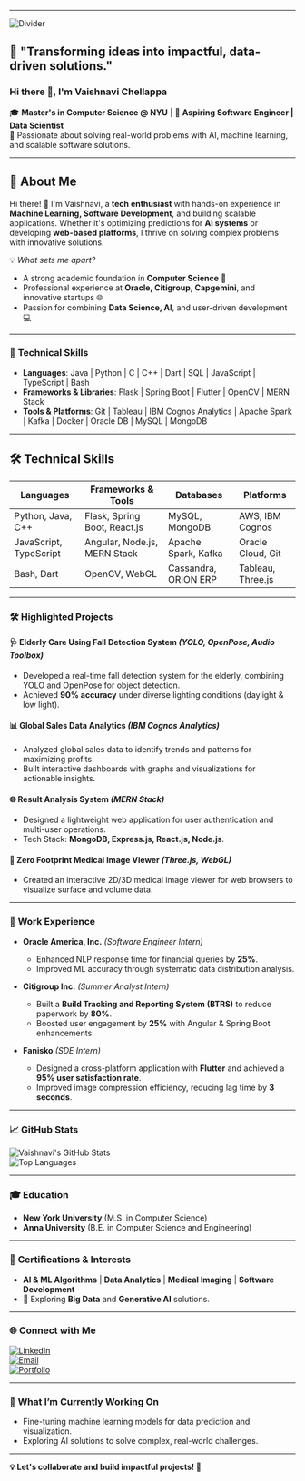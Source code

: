 

<!--

- 🌱 I’m currently learning ...
- 👯 I’m looking to collaborate on ...
- 🤔 I’m looking for help with ...
- 💬 Ask me about ...
- 📫 How to reach me: ...
- 😄 Pronouns: ...
- ⚡ Fun fact: ...
-->
---

![Divider](https://user-images.githubusercontent.com/30112376/152734312-fb10c23b-531c-4e14-915d-e7f8ff4ffb79.png)

🚀 **"Transforming ideas into impactful, data-driven solutions."**
---

### Hi there 👋, I'm **Vaishnavi Chellappa**  
🎓 **Master's in Computer Science @ NYU** | 💼 **Aspiring Software Engineer | Data Scientist**  
🌟 Passionate about solving real-world problems with AI, machine learning, and scalable software solutions.  

---
## 🚀 **About Me**
Hi there! 👋 I'm Vaishnavi, a **tech enthusiast** with hands-on experience in **Machine Learning, Software Development**, and building scalable applications. Whether it's optimizing predictions for **AI systems** or developing **web-based platforms**, I thrive on solving complex problems with innovative solutions.  

💡 *What sets me apart?*  
- A strong academic foundation in **Computer Science** 🏫  
- Professional experience at **Oracle, Citigroup, Capgemini**, and innovative startups 🌐  
- Passion for combining **Data Science, AI**, and user-driven development 💻  

---


### 🚀 **Technical Skills**  
- **Languages**: Java | Python | C | C++ | Dart | SQL | JavaScript | TypeScript | Bash  
- **Frameworks & Libraries**: Flask | Spring Boot | Flutter | OpenCV | MERN Stack  
- **Tools & Platforms**: Git | Tableau | IBM Cognos Analytics | Apache Spark | Kafka | Docker | Oracle DB | MySQL | MongoDB  

---
## 🛠️ **Technical Skills**

| **Languages**        | **Frameworks & Tools**          | **Databases**          | **Platforms**       |
|-----------------------|---------------------------------|------------------------|---------------------|
| Python, Java, C++     | Flask, Spring Boot, React.js    | MySQL, MongoDB         | AWS, IBM Cognos     |
| JavaScript, TypeScript| Angular, Node.js, MERN Stack    | Apache Spark, Kafka    | Oracle Cloud, Git   |
| Bash, Dart            | OpenCV, WebGL                  | Cassandra, ORION ERP   | Tableau, Three.js   |

---

### 🛠️ **Highlighted Projects**  

#### 🩺 **Elderly Care Using Fall Detection System** *(YOLO, OpenPose, Audio Toolbox)*  
- Developed a real-time fall detection system for the elderly, combining YOLO and OpenPose for object detection.  
- Achieved **90% accuracy** under diverse lighting conditions (daylight & low light).  

#### 📊 **Global Sales Data Analytics** *(IBM Cognos Analytics)*  
- Analyzed global sales data to identify trends and patterns for maximizing profits.  
- Built interactive dashboards with graphs and visualizations for actionable insights.  

#### 🌐 **Result Analysis System** *(MERN Stack)*  
- Designed a lightweight web application for user authentication and multi-user operations.  
- Tech Stack: **MongoDB, Express.js, React.js, Node.js**.  

#### 🤖 **Zero Footprint Medical Image Viewer** *(Three.js, WebGL)*  
- Created an interactive 2D/3D medical image viewer for web browsers to visualize surface and volume data.  

---

### 💼 **Work Experience**  

- **Oracle America, Inc.** *(Software Engineer Intern)*  
  - Enhanced NLP response time for financial queries by **25%**.  
  - Improved ML accuracy through systematic data distribution analysis.  

- **Citigroup Inc.** *(Summer Analyst Intern)*  
  - Built a **Build Tracking and Reporting System (BTRS)** to reduce paperwork by **80%**.  
  - Boosted user engagement by **25%** with Angular & Spring Boot enhancements.  

- **Fanisko** *(SDE Intern)*  
  - Designed a cross-platform application with **Flutter** and achieved a **95% user satisfaction rate**.  
  - Improved image compression efficiency, reducing lag time by **3 seconds**.  

---

### 📈 **GitHub Stats**  
![Vaishnavi's GitHub Stats](https://github-readme-stats.vercel.app/api?username=vaishnavichellappa&show_icons=true&theme=dark)  
![Top Languages](https://github-readme-stats.vercel.app/api/top-langs/?username=vaishnavichellappa&layout=compact&theme=dark)  

---

### 🎓 **Education**  
- **New York University** (M.S. in Computer Science)  
- **Anna University** (B.E. in Computer Science and Engineering)  

---

### 🌟 **Certifications & Interests**  
- **AI & ML Algorithms** | **Data Analytics** | **Medical Imaging** | **Software Development**  
- 🎯 Exploring **Big Data** and **Generative AI** solutions.

---

### 🌐 **Connect with Me**  
[![LinkedIn](https://img.shields.io/badge/LinkedIn-Connect-blue?logo=linkedin)](https://www.linkedin.com/in/vaishnavichellappa/)  
[![Email](https://img.shields.io/badge/Email-Contact-red)](mailto:vc2495@nyu.edu)  
[![Portfolio](https://img.shields.io/badge/Portfolio-Coming_Soon-green)](https://yourportfolio.com)  


---

### 🚀 **What I’m Currently Working On**  
- Fine-tuning machine learning models for data prediction and visualization.  
- Exploring AI solutions to solve complex, real-world challenges.  

---

**💡 Let's collaborate and build impactful projects! 🚀**  

